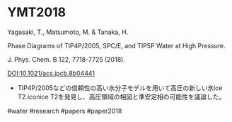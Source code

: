# YMT2018

Yagasaki, T., Matsumoto, M. & Tanaka, H.

Phase Diagrams of TIP4P/2005, SPC/E, and TIP5P Water at High Pressure. 

J. Phys. Chem. B 122, 7718-7725 (2018). 

[DOI:10.1021/acs.jpcb.8b04441](http://doi.org/10.1021/acs.jpcb.8b04441)


* TIP4P/2005などの信頼性の高い水分子モデルを用いて高圧の新しい氷ice T2.iconice T2を発見し、高圧領域の相図と準安定相の可能性を議論した。

[](https://gyazo.com/5b848ef29c0362f8f5b42480e4d01b98)

[](http://youtu.be/1SdNMDIU1mw)

#water #research #papers #paper2018



